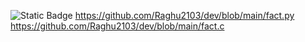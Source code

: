 ![Static Badge](https://img.shields.io/badge/build-passing-brightgreen?style=flat&logo=appveyor&logoColor=violet&logoSize=auto&label=healthiness&labelColor=abcdef&color=fedcba&cacheSeconds=3600)
https://github.com/Raghu2103/dev/blob/main/fact.py
https://github.com/Raghu2103/dev/blob/main/fact.c
